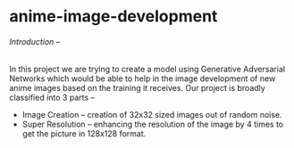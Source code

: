 # anime-image-development

###### Introduction – 
In this project we are trying to create a model using Generative Adversarial Networks which would be able to help in the image development of new anime images based on the training it receives. Our project is broadly classified into 3 parts – 
* Image Creation – creation of 32x32 sized images out of random noise.
* Super Resolution – enhancing the resolution of the image by 4 times to get the picture in 128x128 format.
